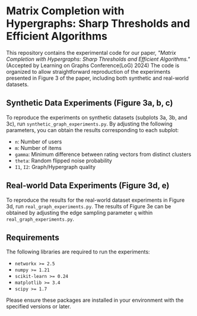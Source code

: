 # Matrix Completion with Hypergraphs: Sharp Thresholds and Efficient Algorithms

This repository contains the experimental code for our paper, *"Matrix Completion with Hypergraphs: Sharp Thresholds and Efficient Algorithms."* (Accepted by Learning on Graphs Conference(LoG) 2024) The code is organized to allow straightforward reproduction of the experiments presented in Figure 3 of the paper, including both synthetic and real-world datasets.

## Synthetic Data Experiments (Figure 3a, b, c)

To reproduce the experiments on synthetic datasets (subplots 3a, 3b, and 3c), run `synthetic_graph_experiments.py`. By adjusting the following parameters, you can obtain the results corresponding to each subplot:

- `n`: Number of users
- `m`: Number of items
- `gamma`: Minimum difference between rating vectors from distinct clusters
- `theta`: Random flipped noise probability
- `I1`, `I2`: Graph/Hypergraph quality

## Real-world Data Experiments (Figure 3d, e)

To reproduce the results for the real-world dataset experiments in Figure 3d, run `real_graph_experiments.py`. The results of Figure 3e can be obtained by adjusting the edge sampling parameter `q` within `real_graph_experiments.py`.


## Requirements

The following libraries are required to run the experiments:

- `networkx >= 2.5`
- `numpy >= 1.21`
- `scikit-learn >= 0.24`
- `matplotlib >= 3.4`
- `scipy >= 1.7`

Please ensure these packages are installed in your environment with the specified versions or later.
